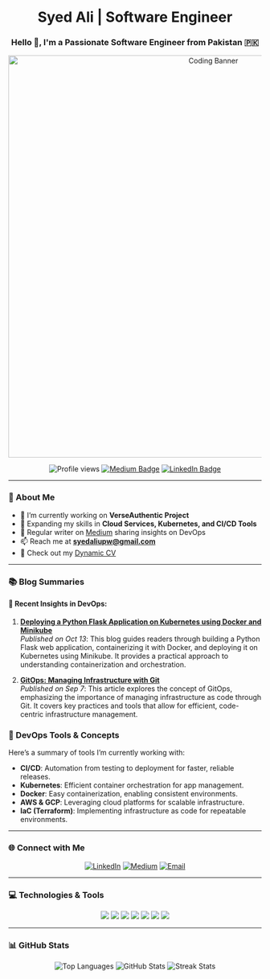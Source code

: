 <h1 align="center">Syed Ali | Software Engineer</h1>
<h3 align="center">Hello 👋, I'm a Passionate Software Engineer from Pakistan 🇵🇰</h3>

<p align="center">
  <img alt="Coding Banner" width="800" src="https://user-images.githubusercontent.com/65373279/148280039-301b677b-74e7-49f8-af75-15e7c9253d74.png">
</p>

<p align="center">
  <img src="https://komarev.com/ghpvc/?username=syedali010&label=Profile%20views&color=brightgreen&style=plastic" alt="Profile views" />
  <a href="https://medium.com/@i200745" target="_blank"><img src="https://img.shields.io/badge/Medium-12100E?style=plastic&logo=medium&logoColor=white" alt="Medium Badge"/></a>
  <a href="https://linkedin.com/in/syedali" target="_blank"><img src="https://img.shields.io/badge/LinkedIn-blue?style=plastic&logo=linkedin&logoColor=white" alt="LinkedIn Badge"/></a>
</p>

---

### 🌟 About Me
- 🔭 I’m currently working on **VerseAuthentic Project**
- 🌱 Expanding my skills in **Cloud Services, Kubernetes, and CI/CD Tools**
- 📝 Regular writer on [Medium](https://medium.com/@i200745) sharing insights on DevOps
- 📫 Reach me at **syedaliupw@gmail.com**
- 📄 Check out my [Dynamic CV](#)

---

### 📚 Blog Summaries
#### 📝 Recent Insights in DevOps:
1. **[Deploying a Python Flask Application on Kubernetes using Docker and Minikube](https://medium.com/@i200745/deploying-a-python-flask-application-on-kubernetes-using-docker-and-minikube)**  
   _Published on Oct 13_: This blog guides readers through building a Python Flask web application, containerizing it with Docker, and deploying it on Kubernetes using Minikube. It provides a practical approach to understanding containerization and orchestration.

2. **[GitOps: Managing Infrastructure with Git](https://medium.com/@i200745/gitops-managing-infrastructure-with-git)**  
   _Published on Sep 7_: This article explores the concept of GitOps, emphasizing the importance of managing infrastructure as code through Git. It covers key practices and tools that allow for efficient, code-centric infrastructure management.

### 📖 DevOps Tools & Concepts
Here’s a summary of tools I’m currently working with:
- **CI/CD**: Automation from testing to deployment for faster, reliable releases.
- **Kubernetes**: Efficient container orchestration for app management.
- **Docker**: Easy containerization, enabling consistent environments.
- **AWS & GCP**: Leveraging cloud platforms for scalable infrastructure.
- **IaC (Terraform)**: Implementing infrastructure as code for repeatable environments.

---

### 🌐 Connect with Me
<p align="center">
<a href="https://linkedin.com/in/syedali" target="blank"><img align="center" src="https://img.shields.io/badge/LinkedIn-0077B5?style=for-the-badge&logo=linkedin&logoColor=white" alt="LinkedIn"/></a>
<a href="https://medium.com/@i200745" target="blank"><img align="center" src="https://img.shields.io/badge/Medium-12100E?style=for-the-badge&logo=medium&logoColor=white" alt="Medium"/></a>
<a href="mailto:syedaliupw@gmail.com" target="blank"><img align="center" src="https://img.shields.io/badge/Email-D14836?style=for-the-badge&logo=gmail&logoColor=white" alt="Email"/></a>
</p>

---

### 💻 Technologies & Tools
<p align="center">
  <!-- Use Shields.io badges for each technology -->
  <img src="https://img.shields.io/badge/-Docker-2496ED?style=flat&logo=docker&logoColor=white" />
  <img src="https://img.shields.io/badge/-Kubernetes-326CE5?style=flat&logo=kubernetes&logoColor=white" />
  <img src="https://img.shields.io/badge/-AWS-232F3E?style=flat&logo=amazon-aws&logoColor=white" />
  <img src="https://img.shields.io/badge/-Git-F05032?style=flat&logo=git&logoColor=white" />
  <img src="https://img.shields.io/badge/-Jenkins-D24939?style=flat&logo=jenkins&logoColor=white" />
  <img src="https://img.shields.io/badge/-Terraform-7B42BC?style=flat&logo=terraform&logoColor=white" />
  <img src="https://img.shields.io/badge/-Python-3776AB?style=flat&logo=python&logoColor=white" />
  <!-- Add more badges as needed -->
</p>

---

### 📊 GitHub Stats
<p align="center">
  <img src="https://github-readme-stats.vercel.app/api/top-langs?username=syedali010&show_icons=true&locale=en&layout=compact&theme=radical" alt="Top Languages" />
  <img src="https://github-readme-stats.vercel.app/api?username=syedali010&show_icons=true&locale=en&theme=radical" alt="GitHub Stats" />
  <img src="https://github-readme-streak-stats.herokuapp.com/?user=syedali010&theme=radical" alt="Streak Stats" />
</p>
